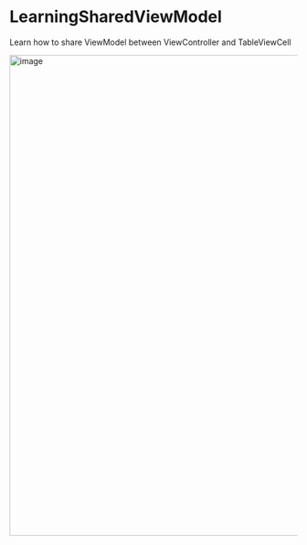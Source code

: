 # LearningSharedViewModel

Learn how to share ViewModel between ViewController and TableViewCell

<img width="841" alt="image" src="https://user-images.githubusercontent.com/66399719/233990198-97818c2d-0b23-4b56-8ec9-b7a518b10b51.png">
